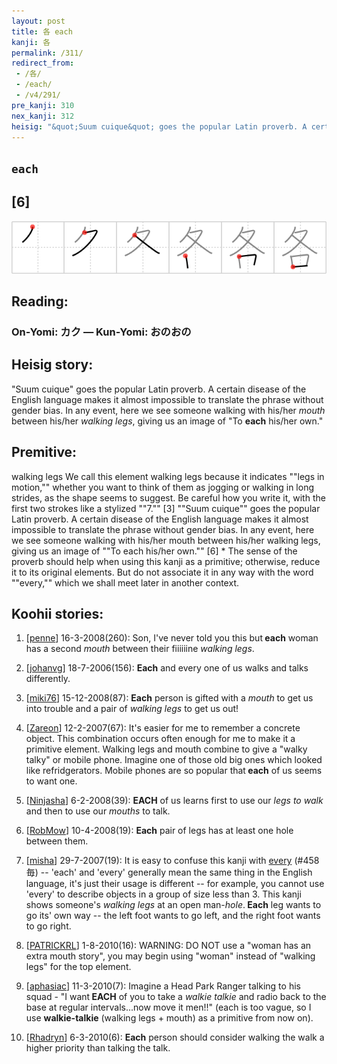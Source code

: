```yaml
---
layout: post
title: 各 each
kanji: 各
permalink: /311/
redirect_from:
 - /各/
 - /each/
 - /v4/291/
pre_kanji: 310
nex_kanji: 312
heisig: "&quot;Suum cuique&quot; goes the popular Latin proverb. A certain disease of the English language makes it almost impossible to translate the phrase without gender bias. In any event, here we see someone walking with his/her <i>mouth</i> between his/her <i>walking legs</i>, giving us an image of &quot;To <b>each</b> his/her own.&quot; walking legs We call this element walking legs because it indicates ""legs in motion,"" whether you want to think of them as jogging or walking in long strides, as the shape seems to suggest. Be careful how you write it, with the first two strokes like a stylized ""7."" [3] ""Suum cuique"" goes the popular Latin proverb. A certain disease of the English language makes it almost impossible to translate the phrase without gender bias. In any event, here we see someone walking with his/her mouth between his/her walking legs, giving us an image of ""To each his/her own."" [6] * The sense of the proverb should help when using this kanji as a primitive; otherwise, reduce it to its original elements. But do not associate it in any way with the word ""every,"" which we shall meet later in another context."
---
```


## `each`

## [6]

<div class="stroke"><img src="../images/E59084.png" /></div>

## Reading:

### On-Yomi: カク &mdash; Kun-Yomi: おのおの

## Heisig story:

&quot;Suum cuique&quot; goes the popular Latin proverb. A certain disease of the English language makes it almost impossible to translate the phrase without gender bias. In any event, here we see someone walking with his/her <i>mouth</i> between his/her <i>walking legs</i>, giving us an image of &quot;To <b>each</b> his/her own.&quot;

## Premitive:

walking legs We call this element walking legs because it indicates ""legs in motion,"" whether you want to think of them as jogging or walking in long strides, as the shape seems to suggest. Be careful how you write it, with the first two strokes like a stylized ""7."" [3] ""Suum cuique"" goes the popular Latin proverb. A certain disease of the English language makes it almost impossible to translate the phrase without gender bias. In any event, here we see someone walking with his/her mouth between his/her walking legs, giving us an image of ""To each his/her own."" [6] * The sense of the proverb should help when using this kanji as a primitive; otherwise, reduce it to its original elements. But do not associate it in any way with the word ""every,"" which we shall meet later in another context.

## Koohii stories:

1) [<a href="http://kanji.koohii.com/profile/penne">penne</a>] 16-3-2008(260): Son, I&#039;ve never told you this but<strong> each</strong> woman has a second <em>mouth</em> between their fiiiiiine <em>walking legs</em>.

2) [<a href="http://kanji.koohii.com/profile/johanvg">johanvg</a>] 18-7-2006(156): <strong>Each</strong> and every one of us walks and talks differently.

3) [<a href="http://kanji.koohii.com/profile/miki76">miki76</a>] 15-12-2008(87): <strong>Each</strong> person is gifted with a <em>mouth</em> to get us into trouble and a pair of <em>walking legs</em> to get us out!

4) [<a href="http://kanji.koohii.com/profile/Zareon">Zareon</a>] 12-2-2007(67): It&#039;s easier for me to remember a concrete object. This combination occurs often enough for me to make it a primitive element. Walking legs and mouth combine to give a &quot;walky talky&quot; or mobile phone. Imagine one of those old big ones which looked like refridgerators. Mobile phones are so popular that<strong> each</strong> of us seems to want one.

5) [<a href="http://kanji.koohii.com/profile/Ninjasha">Ninjasha</a>] 6-2-2008(39): <strong>EACH</strong> of us learns first to use our <em>legs to walk</em> and then to use our <em>mouths</em> to talk.

6) [<a href="http://kanji.koohii.com/profile/RobMow">RobMow</a>] 10-4-2008(19): <strong>Each</strong> pair of legs has at least one hole between them.

7) [<a href="http://kanji.koohii.com/profile/misha">misha</a>] 29-7-2007(19): It is easy to confuse this kanji with <a href="../v4/458">every</a> (#458 毎) -- &#039;each&#039; and &#039;every&#039; generally mean the same thing in the English language, it&#039;s just their usage is different -- for example, you cannot use &#039;every&#039; to describe objects in a group of size less than 3. This kanji shows someone&#039;s <em>walking legs</em> at an open man-<em>hole</em>.<strong> Each</strong> leg wants to go its&#039; own way -- the left foot wants to go left, and the right foot wants to go right.

8) [<a href="http://kanji.koohii.com/profile/PATRICKRL">PATRICKRL</a>] 1-8-2010(16): WARNING: DO NOT use a &quot;woman has an extra mouth story&quot;, you may begin using &quot;woman&quot; instead of &quot;walking legs&quot; for the top element.

9) [<a href="http://kanji.koohii.com/profile/aphasiac">aphasiac</a>] 11-3-2010(7): Imagine a Head Park Ranger talking to his squad - &quot;I want<strong> EACH</strong> of you to take a <em>walkie talkie</em> and radio back to the base at regular intervals...now move it men!!&quot; (each is too vague, so I use <strong>walkie-talkie</strong> (walking legs + mouth) as a primitive from now on).

10) [<a href="http://kanji.koohii.com/profile/Rhadryn">Rhadryn</a>] 6-3-2010(6): <strong>Each</strong> person should consider walking the walk a higher priority than talking the talk.
